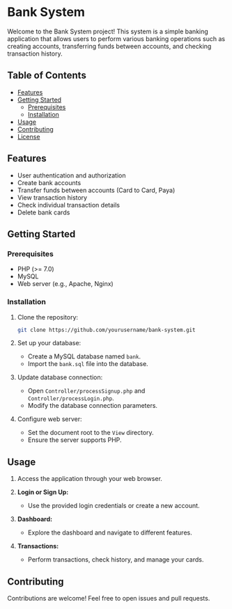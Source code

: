 
# Bank System

Welcome to the Bank System project! This system is a simple banking application that allows users to perform various banking operations such as creating accounts, transferring funds between accounts, and checking transaction history.

## Table of Contents

- [Features](#features)
- [Getting Started](#getting-started)
  - [Prerequisites](#prerequisites)
  - [Installation](#installation)
- [Usage](#usage)
- [Contributing](#contributing)
- [License](#license)

## Features

- User authentication and authorization
- Create bank accounts
- Transfer funds between accounts (Card to Card, Paya)
- View transaction history
- Check individual transaction details
- Delete bank cards

## Getting Started

### Prerequisites

- PHP (>= 7.0)
- MySQL
- Web server (e.g., Apache, Nginx)

### Installation

1. Clone the repository:

   ```bash
   git clone https://github.com/yourusername/bank-system.git
   ```

2. Set up your database:
   - Create a MySQL database named `bank`.
   - Import the `bank.sql` file into the database.

3. Update database connection:
   - Open `Controller/processSignup.php` and `Controller/processLogin.php`.
   - Modify the database connection parameters.

4. Configure web server:
   - Set the document root to the `View` directory.
   - Ensure the server supports PHP.

## Usage

1. Access the application through your web browser.

2. **Login or Sign Up:**
   - Use the provided login credentials or create a new account.

3. **Dashboard:**
   - Explore the dashboard and navigate to different features.

4. **Transactions:**
   - Perform transactions, check history, and manage your cards.

## Contributing

Contributions are welcome! Feel free to open issues and pull requests.



